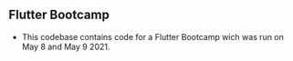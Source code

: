 ## Flutter Bootcamp
- This codebase contains code for a Flutter Bootcamp wich was run on May 8 and May 9 2021.
